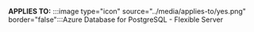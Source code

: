 **APPLIES TO:** :::image type="icon" source="../media/applies-to/yes.png" border="false":::Azure Database for PostgreSQL - Flexible Server 